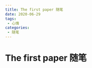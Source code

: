 ```yaml
---
title: The first paper 随笔
date: 2020-06-29
tags:
 - 心情
categories:
 - 随笔
---
```


# The first paper 随笔